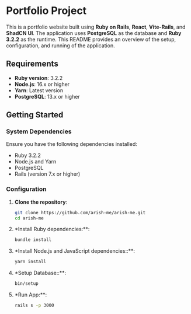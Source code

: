 # Portfolio Project

This is a portfolio website built using **Ruby on Rails**, **React**, **Vite-Rails**, and **ShadCN UI**. The application uses **PostgreSQL** as the database and **Ruby 3.2.2** as the runtime. This README provides an overview of the setup, configuration, and running of the application.

## Requirements

- **Ruby version**: 3.2.2
- **Node.js**: 16.x or higher
- **Yarn**: Latest version
- **PostgreSQL**: 13.x or higher

## Getting Started

### System Dependencies

Ensure you have the following dependencies installed:

- Ruby 3.2.2
- Node.js and Yarn
- PostgreSQL
- Rails (version 7.x or higher)

### Configuration

1. **Clone the repository**:
   ```bash
   git clone https://github.com/arish-me/arish-me.git
   cd arish-me

2. *Install Ruby dependencies:**:
   ```bash
   bundle install

2. *Install Node.js and JavaScript dependencies::**:
   ```bash
   yarn install

3. *Setup Database::**:
   ```bash
   bin/setup
4. *Run App:**:
   ```bash
   rails s -p 3000
